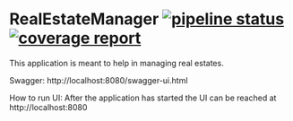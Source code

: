# RealEstateManager <a href="https://gitlab.com/pkrzesinski/realestatemanager/commits/master"><img alt="pipeline status" src="https://gitlab.com/pkrzesinski/realestatemanager/badges/master/pipeline.svg" /></a><a href="https://gitlab.com/pkrzesinski/realestatemanager/commits/master"><img alt="coverage report" src="https://gitlab.com/pkrzesinski/realestatemanager/badges/master/coverage.svg" /></a>
This application is meant to help in managing real estates.

Swagger:
http://localhost:8080/swagger-ui.html

How to run UI:
After the application has started the UI can be reached at http://localhost:8080
